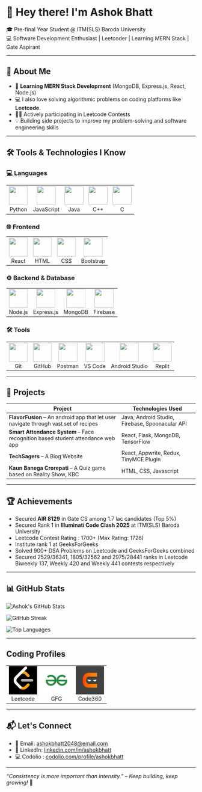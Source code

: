 # 👋 Hey there! I'm Ashok Bhatt

🎓 Pre-final Year Student @ ITM(SLS) Baroda University  
💻 Software Development Enthusiast  |  Leetcoder  | Learning MERN Stack  |  Gate Aspirant

---

## 🚀 About Me

- 🔧 **Learning MERN Stack Development** (MongoDB, Express.js, React, Node.js)
- 💻 I also love solving algorithmic problems on coding platforms like **Leetcode**.
- 👨‍💻 Actively participating in Leetcode Contests
- 💡 Building side projects to improve my problem-solving and software engineering skills

---

## 🛠 Tools & Technologies I Know

### 💻 Languages
<table>
  <tr>
    <td align="center"><img src="https://skillicons.dev/icons?i=python" width="50" height="50"/><br/>Python</td>
    <td align="center"><img src="https://skillicons.dev/icons?i=javascript" width="50" height="50"/><br/>JavaScript</td>
    <td align="center"><img src="https://skillicons.dev/icons?i=java" width="50" height="50"/><br/>Java</td>
    <td align="center"><img src="https://skillicons.dev/icons?i=cpp" width="50" height="50"/><br/>C++</td>
    <td align="center"><img src="https://skillicons.dev/icons?i=c" width="50" height="50"/><br/>C</td>
  </tr>
</table>

### 🌐 Frontend
<table>
  <tr>
    <td align="center"><img src="https://skillicons.dev/icons?i=react" width="50" height="50"/><br/>React</td>
    <td align="center"><img src="https://skillicons.dev/icons?i=html" width="50" height="50"/><br/>HTML</td>
    <td align="center"><img src="https://skillicons.dev/icons?i=css" width="50" height="50"/><br/>CSS</td>
    <td align="center"><img src="https://skillicons.dev/icons?i=bootstrap" width="50" height="50"/><br/>Bootstrap</td>
  </tr>
</table>

### ⚙️ Backend & Database
<table>
  <tr>
    <td align="center"><img src="https://skillicons.dev/icons?i=nodejs" width="50" height="50"/><br/>Node.js</td>
    <td align="center"><img src="https://skillicons.dev/icons?i=express" width="50" height="50"/><br/>Express.js</td>
    <td align="center"><img src="https://skillicons.dev/icons?i=mongodb" width="50" height="50"/><br/>MongoDB</td>
    <td align="center"><img src="https://skillicons.dev/icons?i=firebase" width="50" height="50"/><br/>Firebase</td>
  </tr>
</table>

### 🛠 Tools
<table>
  <tr>
    <td align="center"><img src="https://skillicons.dev/icons?i=git" width="50" height="50"/><br/>Git</td>
    <td align="center"><img src="https://skillicons.dev/icons?i=github" width="50" height="50"/><br/>GitHub</td>
    <td align="center"><img src="https://skillicons.dev/icons?i=postman" width="50" height="50"/><br/>Postman</td>
    <td align="center"><img src="https://skillicons.dev/icons?i=vscode" width="50" height="50"/><br/>VS Code</td>
    <td align="center"><img src="https://skillicons.dev/icons?i=androidstudio" width="50" height="50"/><br/>Android Studio</td>
    <td align="center"><img src="https://skillicons.dev/icons?i=replit" width="50" height="50"/><br/>Replit</td>
  </tr>
</table>

---

## 📂 Projects

| Project | Technologies Used |
|---------------------|-------------------|
| **FlavorFusion** – An android app that let user navigate through vast set of recipes | Java, Android Studio, Firebase, Spoonacular API |
| **Smart Attendance System** – Face recognition based student attendance web app | React, Flask, MongoDB, TensorFlow |
| **TechSagers** – A Blog Website | React, Appwrite, Redux, TinyMCE Plugin |
| **Kaun Banega Crorepati** – A Quiz game based on Reality Show, KBC | HTML, CSS, Javascript |


---

## 🏆 Achievements

- Secured **AIR 8129** in Gate CS among 1.7 lac candidates (Top 5%)
- Secured Rank 1 in **Illuminati Code Clash 2025** at ITM(SLS) Baroda University
- Leetcode Contest Rating : 1700+ (Max Rating: 1726) 
- Institute rank 1 at GeeksForGeeks
- Solved 900+ DSA Problems on Leetcode and GeeksForGeeks combined
- Secured 2529/36341, 1805/32562 and 2975/28441 ranks in Leetcode Biweekly 137, Weekly 420 and Weekly 441 contests respectively

---

## 📊 GitHub Stats

![Ashok's GitHub Stats](https://github-readme-stats.vercel.app/api?username=Ashok-Bhatt&show_icons=true&theme=radical&hide=issues)

![GitHub Streak](https://streak-stats.demolab.com?user=Ashok-Bhatt&theme=radical)

![Top Languages](https://github-readme-stats.vercel.app/api/top-langs/?username=Ashok-Bhatt&langs_count=8&theme=radical&layout=compact)

---

## Coding Profiles

<table>
  <tr>
    <td align="center">
      <a href="https://leetcode.com/u/ashokbhatt2048/"><img src="./leetcode_logo.png" height="75" width="75"></a>
      <br/> Leetcode
    </td>
    <td align="center">
      <a href="https://www.geeksforgeeks.org/user/ashokbhacjou/"><img src="./gfg_logo.png" height="75" width="75"></a>
      <br/> GFG
    </td>
    <td align="center">
      <a href="https://www.naukri.com/code360/profile/AshokBhatt"><img src="./code360_logo.png" height="75" width="75"></a>
      <br/> Code360
    </td>
  </tr>
</table>

---

## 📬 Let's Connect

- 📧 Email: ashokbhatt2048@email.com  
- 💼 LinkedIn: [linkedin.com/in/ashokbhatt](https://linkedin.com/in/ashok-bhatt-11b5a7329)
- 💻 Codolio : [codolio.com/profile/ashokbhatt](https://codolio.com/profile/Ashok%20Bhatt)

---

_“Consistency is more important than intensity.” – Keep building, keep growing!_ 🚀
